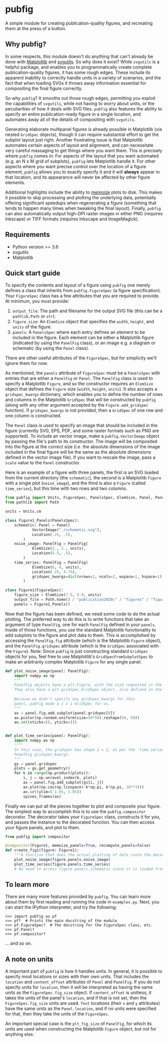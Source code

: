 # pubfig

A simple module for creating publication-quality figures, and recreating them at the press of a button.

## Why pubfig?

In some respects, this module doesn't do anything that can't already be done with [Matplotlib](https://matplotlib.org/) and [svgutils](https://svgutils.readthedocs.io).
So why does it exist? While `svgutils` is a helpful package, and enables you to programmatically create complete publication-quality figures, it has some rough edges.
These include its apparent inability to correctly handle units in a variety of scenarios, and the fact that when loading SVGs it throws away information essential for compositing the final figure correctly.

So why `pubfig`? It smooths out those rough edges, permitting you exploit the capabilities of `svgutils`, while not having to worry about units, or the peculiarities of how it deals with SVG files. `pubfig` also features the ability to specify an entire publication-ready figure in a single location, and automates away all of the details of compositing with `svgutils`.

Generating elaborate multipanel figures is already possible in Matplotlib (via nested `GridSpec` objects), though it can require substantial effort to get the subplot layout just right. Another frustrating issue is that Matplotlib automates certain aspects of layout and alignment, and can necessitate very careful massaging to get things where you want them. This is precisely where `pubfig` comes in: For aspects of the layout that you want automated (e.g. an N x M grid of subplots), `pubfig` lets Matplotlib handle it. For other aspects where you want precise control over the location of a figure element, `pubfig` allows you to exactly specify it and it will **always** appear in that location, and its appearance will never be affected by other figure elements.

Additional highlights include the ability to [memoize](https://en.wikipedia.org/wiki/Memoization) plots to disk. This makes it possible to skip processing and plotting the underlying data, potentially offering significant speedups when regenerating a figure (something that tends to happen many times when tweaking the final layout). Finally, `pubfig` can also automatically output high-DPI raster images in either PNG (requires Inkscape) or TIFF formats  (requires Inkscape and ImageMagick).

## Requirements

* Python version >= 3.6
* svgutils
* Matplotlib

## Quick start guide

To specify the contents and layout of a figure using `pubfig` one merely defines a class that inherits from `pubfig.FigureSpec` (a figure specification). Your `FigureSpec` class has a few attributes that you are required to provide. At minimum, you must provide:
 
 1) `output_file`: The path and filename for the output SVG file (this can be a `pathlib.Path` or `str`).
 2) `figure_size`: An `ElemSize` object that specifies the `width`, `height`, and `units` of the figure.
 3) `panels`: A `PanelsSpec` where each entry defines an element to be included in the figure. Each element can be either a Matplotlib figure (indicated by using the `PanelFig` class), or an image e.g. a diagram or schematic (by using the `Panel` class).
 
There are other useful attributes of the `FigureSpec`, but for simplicity we'll ignore them for now.

As mentioned, the `panels` attribute of `FigureSpec` must be a `PanelsSpec` with entries that are either a `PanelFig` or `Panel`. The `PanelFig` class is used to specify a Matplotlib `Figure`, and so the constructor requires an `ElemSize` object that defines the `Figure` size (`width`, `height`, `units`). It also accepts a `gridspec_kwargs` dictionary, which enables you to define the number of rows and columns in the Matplotlib `GridSpec` that will be constructed by `pubfig` (along with any other argument accepted by the `Figure.add_gridspec` function). If `gridspec_kwargs` is not provided, then a `GridSpec` of one row and one column is constructed.

The `Panel` class is used to specify an image that should be included in the figure (currently SVG, EPS, PDF, and some raster formats such as PNG are supported). To include an vector image, make a `pubfig.VectorImage` object by passing the file's path to its constructor. The image will be composited into the figure at the correct size (i.e. the absolute dimensions of the image included in the final figure will be the same as the absolute dimensions defined in the vector image file). If you want to rescale the image, pass a `scale` value to the `Panel` constructor.

Here is an example of a figure with three panels, the first is an SVG loaded from the current directory (the `schematic`), the second is a Matplotlib `Figure` with a single plot (`noise_image`), and the third is also a `Figure` (called `time_series`), but this time with two rows and two columns. 

```python
from pubfig import Units, FigureSpec, PanelsSpec, ElemSize, Panel, PanelFig, VectorImage, Location
from pathlib import Path

units = Units.cm

class Figure1_Panels(PanelsSpec):
    schematic: Panel = Panel(
            VectorImage("./schematic.svg"),
            Location(.25, .5),
        )
    noise_image: PanelFig = PanelFig(
            ElemSize(2., 2., units),
            Location(4.5, .5),
        )
    time_series: PanelFig = PanelFig(
            ElemSize(6, 4, units),
            Location(.25, 4.75),
            gridspec_kwargs=dict(nrows=2, ncols=2, wspace=1, hspace=1),
        )

class Figure1(FigureSpec):
    figure_size = ElemSize(7.5, 9.0, units)
    output_file = Path.home() / "publication2020c" / "figures" / "figure1.svg"
    panels = Figure1_Panels()
```

Now that the figure has been defined, we need some code to do the actual plotting. The preferred way to do this is to write functions that take an argument of type `PanelFig`, one for each `PanelFig` defined in your `panels`. Inside of those functions, you use the standard Matplotlib functionality to add subplots to the figure and plot data to them. This is accomplished by accessing the `PanelFig.fig` attribute (which is the Matplotlib `Figure` object), and the `PanelFig.gridspec` attribute (which is the `GridSpec` associated with the `Figure`). Note: Since `pubfig` is just constructing standard `GridSpec` objects for you, feel free to use Matplotlib's `GridSpecFromSubplotSpec` to make an arbitrarily complex Matplotlib `Figure` for any single panel.

```python
def plot_noise_image(panel: PanelFig):
    import numpy as np
    """ 
    PanelFig objects have a plt.Figure, with the size requested in the spec.
    They also have a plt.gridspec.GridSpec object, also defined in the spec.
    
    Because we didn't specify any gridspec_kwargs for this 
    panel, pubfig made a 1 x 1 GridSpec for us.
    """
    ax = panel.fig.add_subplot(panel.gridspec[0])
    ax.pcolor(np.random.uniform(size=50*50).reshape(50, 50))
    ax.set(xticks=(), yticks=())


def plot_time_series(panel: PanelFig):
    import numpy as np
    """"
    In this case, the gridspec has shape 2 x 2, as per the `time_series`
    PanelFig gridspec_kwargs.
    """
    gs = panel.gridspec
    plots = gs.get_geometry()
    for k in range(np.product(plots)):
        i, j = np.unravel_index(k, plots)
        ax = panel.fig.add_subplot(gs[i, j])
        ax.plot(np.cos(np.linspace(-k*np.pi, k*np.pi, 10**3)))
        ax.set(ylim=(-1.05, 1.05))
        spines_frames(ax)
```

Finally we can put all the pieces together to plot and composite your figure. The simplest way to accomplish this is to use the `pubfig.compositor` decorator. The decorator takes your `FigureSpec` class, constructs it for you, and passes the instance to the decorated function. You can then access your figure panels, and plot to them.

```python
from pubfig import compositor

@compositor(Figure1, memoize_panels=True, recompute_panels=False)
def create_fig1(figure: Figure1):
    """A function that does the actual plotting of data (note the decorator!)"""
    plot_noise_image(figure.panels.noise_image)
    plot_time_series(figure.panels.time_series)
    # No need to access figure.panels.schematic since it is loaded from disk.
```

## To learn more

There are many more features provided by `pubfig`. You can learn more about them by first reading and running the code in `examples.py`. Next, you can start the IPython interpreter, and try the following:

```
>>> import pubfig as pf
>>> pf?  # Prints the main docstring of the module
>>> pf.FigureSpec?  # The docstring for the FigureSpec class, etc.
>>> pf.Panel?
>>> pf.compositor? 
```

... and so on.

## A note on units

A important part of `pubfig` is how it handles units. In general, it is possible to specify most locations or sizes with their own units. That includes the `location` and `content_offset` attributes of `Panel` and `PanelFig`. If you do not specify units for `location`, then it will be interpreted as having the same units as the `FigureSpec.fig_size` object. If `content_offset` is unitless, it takes the units of the panel's `location`, and if that is not set, then the `FigureSpec.fig_size` units are used. `Text` locations (their `x` and `y` attributes) have the same units as the `Panel.location`, and if no units were specified for that, then they take the units of the `FigureSpec`.

An important special case is the `plt_fig_size` of `PanelFig`, for which its units are used when constructing the Matplotlib `Figure` object, but not for anything else. 
 